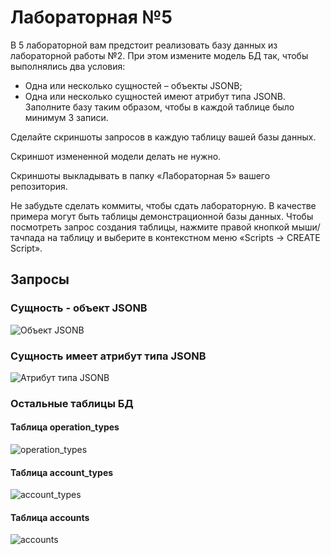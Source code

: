 # Лабораторная №5
В 5 лабораторной вам предстоит реализовать базу данных из лабораторной работы №2. При этом измените модель БД так, чтобы выполнялись два условия:
- Одна или несколько сущностей – объекты JSONB;
- Одна или несколько сущностей имеют атрибут типа JSONB.
Заполните базу таким образом, чтобы в каждой таблице было минимум 3 записи.  

Сделайте скриншоты запросов в каждую таблицу вашей базы данных.  

Скриншот измененной модели делать не нужно.  

Скриншоты выкладывать в папку «Лабораторная 5» вашего репозитория.  

Не забудьте сделать коммиты, чтобы сдать лабораторную.
В качестве примера могут быть таблицы демонстрационной базы данных. Чтобы посмотреть запрос создания таблицы, нажмите правой кнопкой мыши/тачпада на таблицу и выберите в контекстном меню «Scripts -> CREATE Script».

## Запросы
### Сущность - объект JSONB
![Объект JSONB](https://i.imgur.com/dRpqYYp.png)
### Сущность имеет атрибут типа JSONB
![Атрибут типа JSONB](https://i.imgur.com/cGNP5IF.png)
### Остальные таблицы БД
#### Таблица operation_types
![operation_types](https://i.imgur.com/hKkt83u.png)
#### Таблица account_types
![account_types](https://i.imgur.com/OOZ0bSE.png)
#### Таблица accounts
![accounts](https://i.imgur.com/EDDxNCg.png)